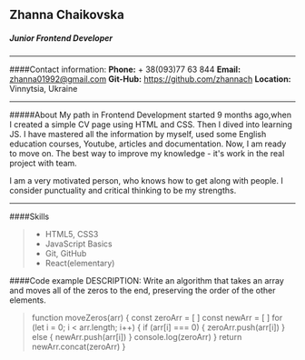 ## Zhanna Chaikovska
##### Junior Frontend Developer
---
####Contact information:
**Phone:** + 38(093)77 63 844
**Email:** zhanna01992@gmail.com
**Git-Hub:** https://github.com/zhannach
**Location:** Vinnytsia, Ukraine

---
#####About
My path in Frontend Development started 9 months ago,when I created a simple CV page using HTML and CSS. Then I dived into learning JS. I have mastered all the information by myself, used some English education courses, Youtube, articles and documentation. 
Now, I am ready to move on. The best way to improve my knowledge - it's work in the real project with team. 

I am a very motivated person, who knows how to get along with people. I consider punctuality and critical thinking to be my strengths.

---

####Skills

>- HTML5, CSS3
>- JavaScript Basics
>- Git, GitHub
>- React(elementary)

####Code example
DESCRIPTION:
Write an algorithm that takes an array and moves all of the zeros to the end, preserving the order of the other elements.
> function moveZeros(arr) {
  const zeroArr = [ ]
  const newArr = [ ]
  for (let i = 0; i < arr.length; i++) {
    if (arr[i] === 0) {
      zeroArr.push(arr[i])
    }
    else {
      newArr.push(arr[i])
    }
       console.log(zeroArr)
  }
  return newArr.concat(zeroArr)
}
